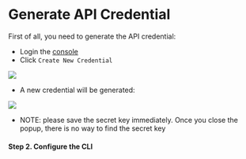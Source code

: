 # Generate API Credential

First of all, you need to generate the API credential:

- Login the [console](https://console.hyper.sh/account/credential)
- Click `Create New Credential`

![](https://trello-attachments.s3.amazonaws.com/56daae9b816ec930c8d98197/946x414/91a63b2b2491a132fdd2fae352db903b/upload_3_5_2016_at_6_17_19_PM.png)

- A new credential will be generated:

![](https://trello-attachments.s3.amazonaws.com/56daae9b816ec930c8d98197/940x403/8abac5a372e353a72cb0544593232953/upload_3_5_2016_at_6_17_04_PM.png)

- NOTE: please save the secret key immediately. Once you close the popup, there is no way to find the secret key


#### Step 2. Configure the CLI


